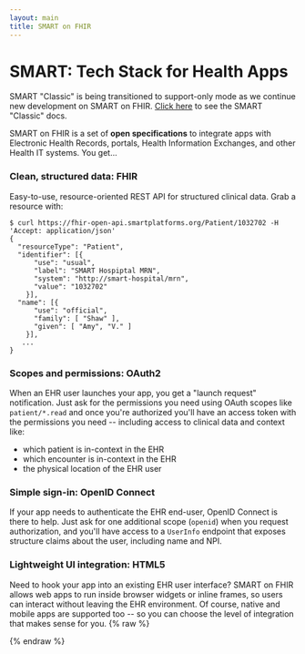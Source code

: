 ```yaml
---
layout: main
title: SMART on FHIR
---
```


# SMART: Tech Stack for Health Apps

<div class='alert alert-dismissable alert-info'>SMART "Classic" is being transitioned to support-only mode as we continue new development on SMART on FHIR. <a class="alert-link" href="http://docs-v06.smartplatforms.org">Click here</a> to see the SMART "Classic" docs.</div>

SMART on FHIR is a set of **open specifications** to integrate apps with
Electronic Health Records, portals, Health Information Exchanges, and other
Health IT systems. You get...

<h3 id="clean"> Clean, structured data:  <b>FHIR</b></h3>

Easy-to-use, resource-oriented REST API for structured clinical data. Grab a
resource with:

```
$ curl https://fhir-open-api.smartplatforms.org/Patient/1032702 -H 'Accept: application/json'
{
  "resourceType": "Patient",
  "identifier": [{
      "use": "usual",
      "label": "SMART Hospiptal MRN",
      "system": "http://smart-hospital/mrn",
      "value": "1032702"
    }],
  "name": [{
      "use": "official",
      "family": [ "Shaw" ],
      "given": [ "Amy", "V." ]
    }], 
   ...
}
```

<h3 id="oauth">Scopes and permissions:  <b>OAuth2</b></h3>

When an EHR user launches your app, you get a "launch request" notification.
Just ask for the permissions you need using OAuth scopes like `patient/*.read`
and once you're authorized you'll have an access token with the permissions you
need -- including access to clinical data and context like:

 * which patient is in-context in the EHR
 * which encounter is in-context in the EHR
 * the physical location of the EHR user

<h3 id="openid">Simple sign-in:  <b>OpenID Connect</b></h3>

If your app needs to authenticate the EHR end-user, OpenID Connect is there to
help. Just ask for one additional scope (`openid`) when you request
authorization, and you'll have access to a `UserInfo` endpoint that exposes
structure claims about the user, including name and NPI.

<h3 id="html">Lightweight UI integration:  <b>HTML5</b></h3>

Need to hook your app into an existing EHR user interface? SMART on FHIR allows
web apps to run inside browser widgets or inline frames, so users can interact
without leaving the EHR environment. Of course, native and mobile apps are
supported too -- so you can choose the level of integration that makes sense
for you.
{% raw %}
<!--
<example>
**An example here**
<pre>
pre
</pre>
</example>
-->
{% endraw %}
